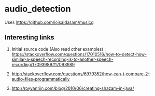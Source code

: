 # audio_detection

Uses https://github.com/loisaidasam/musicg

## Interesting links

1. Initial source code (Also read other examples) : https://stackoverflow.com/questions/17010516/how-to-detect-how-similar-a-speech-recording-is-to-another-speech-recording/17093989#17093989

2. http://stackoverflow.com/questions/6979352/how-can-i-compare-2-audio-files-programmatically

3. http://royvanrijn.com/blog/2010/06/creating-shazam-in-java/
